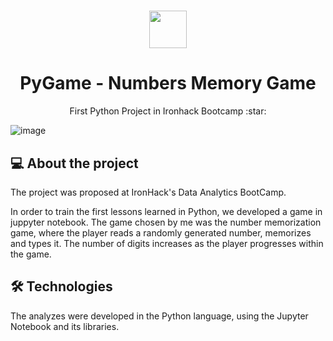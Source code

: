 <h1 align="center"><img src="https://bit.ly/2VnXWr2" width="60">
<h1 align="center">PyGame - Numbers Memory Game</h1>

<p align="center"> First Python Project in Ironhack Bootcamp :star:
</h1>

![image](https://img.shields.io/badge/Python-14354C?style=for-the-badge&logo=python&logoColor=white)
##  💻 About the project</br>
The project was proposed at IronHack's Data Analytics BootCamp.

In order to train the first lessons learned in Python, we developed a game in juppyter notebook.
The game chosen by me was the number memorization game, where the player reads a randomly generated number, memorizes and types it. The number of digits increases as the player progresses within the game.

## 🛠 Technologies


The analyzes were developed in the Python language, using the Jupyter Notebook and its libraries.
